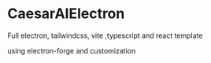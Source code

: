 # CaesarAIElectron

Full electron, tailwindcss, vite ,typescript and react template

using electron-forge and customization 